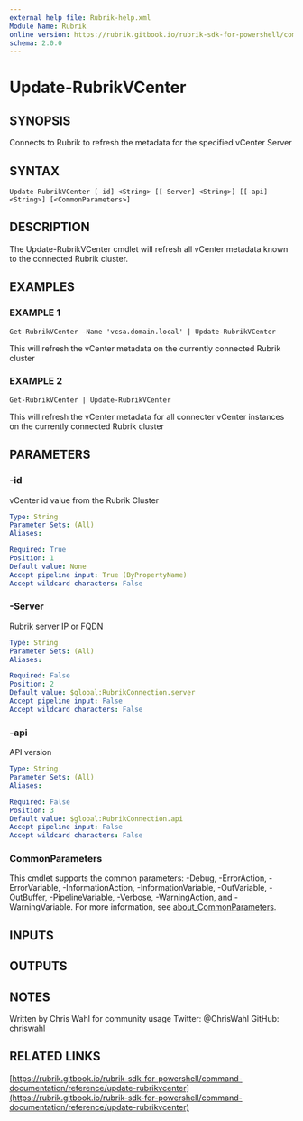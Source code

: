 ```yaml
---
external help file: Rubrik-help.xml
Module Name: Rubrik
online version: https://rubrik.gitbook.io/rubrik-sdk-for-powershell/command-documentation/reference/update-rubrikvcenter
schema: 2.0.0
---
```


# Update-RubrikVCenter

## SYNOPSIS
Connects to Rubrik to refresh the metadata for the specified vCenter Server

## SYNTAX

```
Update-RubrikVCenter [-id] <String> [[-Server] <String>] [[-api] <String>] [<CommonParameters>]
```

## DESCRIPTION
The Update-RubrikVCenter cmdlet will refresh all vCenter metadata known to the connected Rubrik cluster.

## EXAMPLES

### EXAMPLE 1
```
Get-RubrikVCenter -Name 'vcsa.domain.local' | Update-RubrikVCenter
```

This will refresh the vCenter metadata on the currently connected Rubrik cluster

### EXAMPLE 2
```
Get-RubrikVCenter | Update-RubrikVCenter
```

This will refresh the vCenter metadata for all connecter vCenter instances on the currently connected Rubrik cluster

## PARAMETERS

### -id
vCenter id value from the Rubrik Cluster

```yaml
Type: String
Parameter Sets: (All)
Aliases:

Required: True
Position: 1
Default value: None
Accept pipeline input: True (ByPropertyName)
Accept wildcard characters: False
```

### -Server
Rubrik server IP or FQDN

```yaml
Type: String
Parameter Sets: (All)
Aliases:

Required: False
Position: 2
Default value: $global:RubrikConnection.server
Accept pipeline input: False
Accept wildcard characters: False
```

### -api
API version

```yaml
Type: String
Parameter Sets: (All)
Aliases:

Required: False
Position: 3
Default value: $global:RubrikConnection.api
Accept pipeline input: False
Accept wildcard characters: False
```

### CommonParameters
This cmdlet supports the common parameters: -Debug, -ErrorAction, -ErrorVariable, -InformationAction, -InformationVariable, -OutVariable, -OutBuffer, -PipelineVariable, -Verbose, -WarningAction, and -WarningVariable. For more information, see [about_CommonParameters](http://go.microsoft.com/fwlink/?LinkID=113216).

## INPUTS

## OUTPUTS

## NOTES
Written by Chris Wahl for community usage
Twitter: @ChrisWahl
GitHub: chriswahl

## RELATED LINKS

[https://rubrik.gitbook.io/rubrik-sdk-for-powershell/command-documentation/reference/update-rubrikvcenter](https://rubrik.gitbook.io/rubrik-sdk-for-powershell/command-documentation/reference/update-rubrikvcenter)

